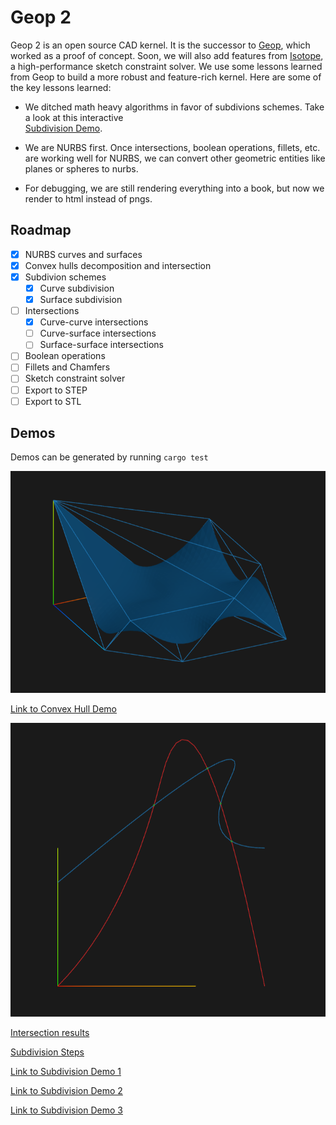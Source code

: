 # Geop 2

Geop 2 is an open source CAD kernel. It is the successor to [Geop](https://github.com/TobiasJacob/geop), which worked as a proof of concept. Soon, we will also add features from [Isotope](https://github.com/CADmium-Co/ISOtope), a high-performance sketch constraint solver. We use some lessons learned from Geop to build a more robust and feature-rich kernel. Here are some of the key lessons learned:
- We ditched math heavy algorithms in favor of subdivions schemes. Take a look at this interactive  
[Subdivision Demo](https://tobiasjacob.github.io/geop2/curve_curve_intersection/scene_0.html).

- We are NURBS first. Once intersections, boolean operations, fillets, etc. are working well for NURBS, we can convert other geometric entities like planes or spheres to nurbs.
- For debugging, we are still rendering everything into a book, but now we render to html instead of pngs.

## Roadmap
- [x] NURBS curves and surfaces
- [x] Convex hulls decomposition and intersection
- [x] Subdivion schemes
    - [x] Curve subdivision
    - [x] Surface subdivision
- [ ] Intersections
    - [x] Curve-curve intersections
    - [ ] Curve-surface intersections
    - [ ] Surface-surface intersections
- [ ] Boolean operations
- [ ] Fillets and Chamfers
- [ ] Sketch constraint solver
- [ ] Export to STEP
- [ ] Export to STL

## Demos

Demos can be generated by running `cargo test`

![Convex Hull](./docs/ConvexHull.png)

[Link to Convex Hull Demo](https://tobiasjacob.github.io/geop2/nurbs_surface.html)

![Curve Intersection](./docs/Intersection.png)

[Intersection results](https://tobiasjacob.github.io/geop2/curve_curve_intersection.html)

[Subdivision Steps](https://tobiasjacob.github.io/geop2/curve_curve_intersection/scene_0.html)

[Link to Subdivision Demo 1](https://tobiasjacob.github.io/geop2/nurbs_surface_subdivide_level_1.html)

[Link to Subdivision Demo 2](https://tobiasjacob.github.io/geop2/nurbs_surface_subdivide_level_2.html)

[Link to Subdivision Demo 3](https://tobiasjacob.github.io/geop2/nurbs_surface_subdivide_level_3.html)
